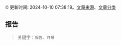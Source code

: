:alarm_clock: 更新时间: 2024-10-10 07:38:19。[文章来源](/README.md)、[文章分类](/TAGS.md)

## 报告


> 关键字：`报告`、`月报`



